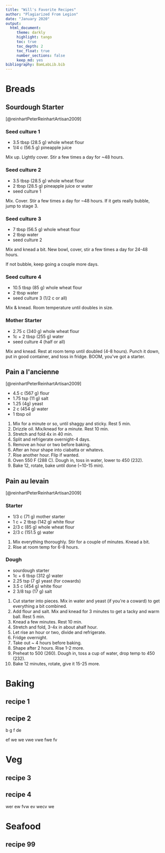 ```yaml
---
title: "Will's Favorite Recipes"
author: "Plagiarized From Legion"
date: "January 2020"
output: 
  html_document:
     theme: darkly
     highlight: tango
     toc: true
     toc_depth: 2
     toc_float: true
     number_sections: false
     keep_md: yes
bibliography: BamLabLib.bib
---
```




# Breads

## Sourdough Starter 
[@reinhartPeterReinhartArtisan2009]

### Seed culture 1

* 3.5 tbsp (28.5 g) whole wheat flour
* 1/4 c (56.5 g) pineapple juice

Mix up. Lightly cover. Stir a few times a day for ~48 hours.

### Seed culture 2

* 3.5 tbsp (28.5 g) whole wheat flour
* 2 tbsp (28.5 g) pineapple juice or water
* seed culture 1

Mix. Cover. Stir a few times a day for ~48 hours. If it gets really bubble, jump to stage 3.

### Seed culture 3

* 7 tbsp (56.5 g) whole wheat flour
* 2 tbsp water
* seed culture 2

Mix and knead a bit. New bowl, cover, stir a few times a day for 24-48 hours.

If not bubble, keep going a couple more days.

### Seed culture 4

* 10.5 tbsp (85 g) whole wheat flour
* 2 tbsp water
* seed culture 3 (1/2 c or all)

Mix & knead. Room temperature until doubles in size.

### Mother Starter

* 2.75 c (340 g) whole wheat flour
* 1c + 2 tbsp (255 g) water
* seed culture 4 (half or all)

Mix and knead. Rest at room temp until doubled (4-8 hours). Punch it down, put in good container, and toss in fridge. BOOM, you've got a starter.

## Pain a l'ancienne 
[@reinhartPeterReinhartArtisan2009]

* 4.5 c (567 g) flour
* 1.75 tsp (11 g) salt
* 1.25 (4g) yeast
* 2 c (454 g) water
* 1 tbsp oil

1. Mix for a minute or so, until shaggy and sticky. Rest 5 min.
2. Drizzle oil. Mix/knead for a minute. Rest 10 min.
3. Stretch and fold 4x in 40 min.
4. Split and refrigerate overnight-4 days.
5. Remove an hour or two before baking. 
6. After an hour shape into ciabatta or whatevs.
7. Rise another hour. Flip if wanted.
8. Oven 550 F (288 C). Dough in, toss in water, lower to 450 (232).
9. Bake 12, rotate, bake until done (~10-15 min).

## Pain au levain
[@reinhartPeterReinhartArtisan2009]

### Starter

* 1/3 c (71 g) mother starter
* 1 c + 2 tbsp (142 g) white flour
* 2/3 c (85 g) whole wheat flour
* 2/3 c (151.5 g) water

1. Mix everything thoroughly. Stir for a couple of minutes. Knead a bit.
2. Rise at room temp for 6-8 hours.

### Dough

* sourdough starter
* 1c + 6 tbsp (312 g) water
* 2.25 tsp (7 g) yeast (for cowards)
* 3.5 c (454 g) white flour
* 2 3/8 tsp (17 g) salt

1. Cut starter into pieces. Mix in water and yeast (if you're a coward) to get everything a  bit combined.
2. Add flour and salt. Mix and knead for 3 minutes to get a tacky and warm ball. Rest 5 min.
3. Knead a few minutes. Rest 10 min.
4. Stretch and fold, 3-4x in about ahalf hour.
5. Let rise an hour or two, divide and refrigerate.
6. Fridge overnight.
7. Take out ~ 4 hours before baking.
8. Shape after 2 hours. Rise 1-2 more.
9. Preheat to 500 (260). Dough in, toss a cup of water, drop temp to 450 (232).
10. Bake 12 minutes, rotate, give it 15-25 more.




# Baking

## recipe 1


## recipe 2
b
g
f
de

ef
we
we
vwe
vwe
fwe
fv

# Veg

## recipe 3


## recipe 4
wer
ew
fvw
ev
wecv
we

# Seafood

## recipe 99
